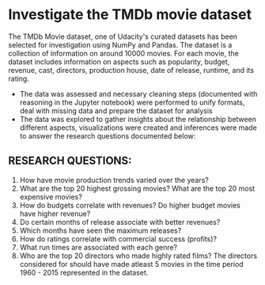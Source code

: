 # Investigate the TMDb movie dataset

The TMDb Movie dataset, one of Udacity's curated datasets has been selected for investigation using NumPy and Pandas. The dataset is a collection of information on around 10000 movies. For each movie, the dataset includes information on aspects such as popularity, budget, revenue, cast, directors, production house, date of release, runtime, and its rating. 

* The data was assessed and necessary cleaning steps (documented with reasoning in the Jupyter notebook) were performed to unify formats, deal with missing data and prepare the dataset for analysis
* The data was explored to gather insights about the relationship between different aspects, visualizations were created and inferences were made to answer the research questions documented below: 

## RESEARCH QUESTIONS:
1. How have movie production trends varied over the years?
2. What are the top 20 highest grossing movies? What are the top 20 most expensive movies? 
3. How do budgets correlate with revenues? Do higher budget movies have higher revenue?
4. Do certain months of release associate with better revenues?
5. Which months have seen the maximum releases?
6. How do ratings correlate with commercial success (profits)?
7. What run times are associated with each genre?
8. Who are the top 20 directors who made highly rated films? The directors considered for  should have made atleast 5 movies in    the time period 1960 - 2015 represented in the dataset.


